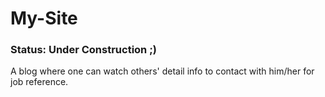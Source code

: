 # My-Site

### Status: Under Construction ;)


A blog where one can watch others' detail info to contact with him/her for job reference.
